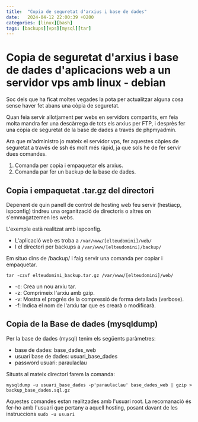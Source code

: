 ```yaml
---
title:  "Copia de seguretat d'arxius i base de dades"
date:   2024-04-12 22:00:39 +0200
categories: [linux][bash]
tags: [backups][vps][mysql][tar]
---
```

# Copia de seguretat d\'arxius i base de dades d\'aplicacions web a un servidor vps amb linux \- debian
Soc dels que ha ficat moltes vegades la pota per actualitzar alguna cosa sense haver fet abans una còpia de seguretat\.

Quan feia servir allotjament per webs en servidors compartits\, em feia molta mandra fer una descàrrega de tots els arxius per FTP\, i desprès fer una còpia de seguretat de la base de dades a través de phpmyadmin\. 

Ara que m\'administro jo mateix el servidor vps\, fer aquestes còpies de seguretat a través de ssh és molt més ràpid\, ja que sols he de fer servir dues comandes\. 

1. Comanda per copia i empaquetar els arxius\.
2. Comanda par fer un backup de la base de dades\. 

## Copia i empaquetat \.tar\.gz del directori
Depenent de quin panell de control de hosting web feu servir \(hestiacp\, ispconfig\) tindreu una organització de directoris o altres on s\'emmagatzemen les webs\. 

L\'exemple està realitzat amb ispconfig\.

* L\'aplicació web es troba a `/var/www/[elteudomini]/web/`
* I el directori per backups a `/var/www/[elteudomini]/backup/`

Em situo dins de \/backup\/ i faig servir una comanda per copiar i empaquetar\.

`tar -czvf elteudomini_backup.tar.gz /var/www/[elteudomini]/web/`

* -c: Crea un nou arxiu tar\.
* -z: Comprimeix l\'arxiu amb gzip\.
* -v: Mostra el progrés de la compressió de forma detallada \(verbose\)\.
* -f: Indica el nom de l\'arxiu tar que es crearà o modificarà\.

## Copia de la Base de dades \(mysqldump\)

Per la base de dades \(mysql\) tenim els següents paràmetres\:

* base de dades\: base\_dades\_web
* usuari base de dades\: usuari\_base\_dades
* password usuari\:  paraulaclau

Situats al mateix directori farem la comanda\:

`mysqldump -u usuari_base_dades -p'paraulaclau' base_dades_web | gzip > backup_base_dades.sql.gz`

Aquestes comandes estan realitzades amb l\'usuari root\. La recomanació és fer\-ho amb l\'usuari que pertany a aquell hosting\, posant davant de les instruccions `sudo -u usuari`
